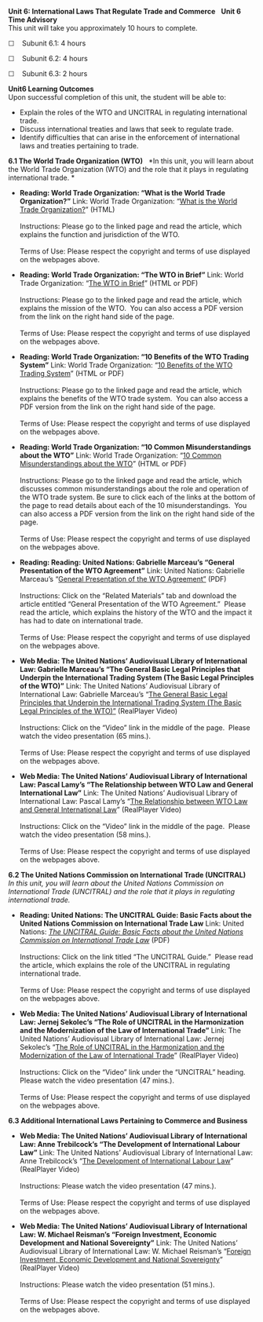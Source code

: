 **Unit 6: International Laws That Regulate Trade and Commerce** <span
id="6"></span>  **Unit 6 Time Advisory**  
This unit will take you approximately 10 hours to complete.   
  
 ☐    Subunit 6.1: 4 hours  
  
 ☐    Subunit 6.2: 4 hours  
  
 ☐    Subunit 6.3: 2 hours 

**Unit6 Learning Outcomes**  
Upon successful completion of this unit, the student will be able to:  
-   Explain the roles of the WTO and UNCITRAL in regulating
    international trade.
-   Discuss international treaties and laws that seek to regulate trade.
-   Identify difficulties that can arise in the enforcement of
    international laws and treaties pertaining to trade.

**6.1 The World Trade Organization (WTO)** <span id="6.1"></span> 
*In this unit, you will learn about the World Trade Organization (WTO)
and the role that it plays in regulating international trade. *

-   **Reading: World Trade Organization: “What is the World Trade
    Organization?”**
    Link: World Trade Organization: “[What is the World Trade
    Organization?](http://www.wto.org/english/thewto_e/whatis_e/tif_e/fact1_e.htm)”
    (HTML)  
        
     Instructions: Please go to the linked page and read the article,
    which explains the function and jurisdiction of the WTO.  
        
     Terms of Use: Please respect the copyright and terms of use
    displayed on the webpages above.

-   **Reading: World Trade Organization: “The WTO in Brief”**
    Link: World Trade Organization: “[The WTO in
    Brief](http://www.wto.org/english/thewto_e/whatis_e/inbrief_e/inbr00_e.htm)”
    (HTML or PDF)  
        
     Instructions: Please go to the linked page and read the article,
    which explains the mission of the WTO.  You can also access a PDF
    version from the link on the right hand side of the page.  
        
     Terms of Use: Please respect the copyright and terms of use
    displayed on the webpages above.

-   **Reading: World Trade Organization: “10 Benefits of the WTO Trading
    System”**
    Link: World Trade Organization: “[10 Benefits of the WTO Trading
    System](http://www.wto.org/english/thewto_e/whatis_e/10ben_e/10b00_e.htm)”
    (HTML or PDF)  
        
     Instructions: Please go to the linked page and read the article,
    which explains the benefits of the WTO trade system.  You can also
    access a PDF version from the link on the right hand side of the
    page.  
        
     Terms of Use: Please respect the copyright and terms of use
    displayed on the webpages above.

-   **Reading: World Trade Organization: “10 Common Misunderstandings
    about the WTO”**
    Link: World Trade Organization: “[10 Common Misunderstandings about
    the
    WTO](http://www.wto.org/english/thewto_e/whatis_e/10mis_e/10m00_e.htm)”
    (HTML or PDF)  
        
     Instructions: Please go to the linked page and read the article,
    which discusses common misunderstandings about the role and
    operation of the WTO trade system. Be sure to click each of the
    links at the bottom of the page to read details about each of the 10
    misunderstandings.  You can also access a PDF version from the link
    on the right hand side of the page.  
        
     Terms of Use: Please respect the copyright and terms of use
    displayed on the webpages above.

-   **Reading: Reading: United Nations: Gabrielle Marceau’s “General
    Presentation of the WTO Agreement”**
    Link: United Nations: Gabrielle Marceau’s “[General Presentation of
    the WTO
    Agreement”](https://web.archive.org/web/20131015135803/http://untreaty.un.org/cod/avl/ls/Marceau_IEL.html)
    (PDF)  
        
     Instructions: Click on the “Related Materials” tab and download the
    article entitled “General Presentation of the WTO Agreement.” 
    Please read the article, which explains the history of the WTO and
    the impact it has had to date on international trade.  
        
     Terms of Use: Please respect the copyright and terms of use
    displayed on the webpages above.

-   **Web Media: The United Nations’ Audiovisual Library of
    International Law: Gabrielle Marceau’s “The General Basic Legal
    Principles that Underpin the International Trading System (The Basic
    Legal Principles of the WTO)”**
    Link: The United Nations’ Audiovisual Library of International Law:
    Gabrielle Marceau’s “[The General Basic Legal Principles that
    Underpin the International Trading System (The Basic Legal
    Principles of the
    WTO)”](http://untreaty.un.org/cod/avl/ls/Marceau_IEL.html)
    (RealPlayer Video)  
        
     Instructions: Click on the “Video” link in the middle of the page. 
    Please watch the video presentation (65 mins.).  
        
     Terms of Use: Please respect the copyright and terms of use
    displayed on the webpages above.

-   **Web Media: The United Nations’ Audiovisual Library of
    International Law: Pascal Lamy’s “The Relationship between WTO Law
    and General International Law”**
    Link: The United Nations’ Audiovisual Library of International Law:
    Pascal Lamy’s “[The Relationship between WTO Law and General
    International
    Law](https://web.archive.org/web/20131015135929/http://untreaty.un.org/cod/avl/ls/Lamy_IEL.html)”
    (RealPlayer Video)  
        
     Instructions: Click on the “Video” link in the middle of the page. 
    Please watch the video presentation (58 mins.).  
        
     Terms of Use: Please respect the copyright and terms of use
    displayed on the webpages above.

**6.2 The United Nations Commission on International Trade (UNCITRAL)**
<span id="6.2"></span> 
*In this unit, you will learn about the United Nations Commission on
International Trade (UNCITRAL) and the role that it plays in regulating
international trade.*

-   **Reading: United Nations: The UNCITRAL Guide: Basic Facts about the
    United Nations Commission on International Trade Law**
    Link: United Nations: *[The UNCITRAL Guide: Basic Facts about the
    United Nations Commission on International Trade
    Law](http://www.uncitral.org/uncitral/en/about_us.html)* (PDF)  
        
     Instructions: Click on the link titled “The UNCITRAL Guide.” 
    Please read the article, which explains the role of the UNCITRAL in
    regulating international trade.  
        
     Terms of Use: Please respect the copyright and terms of use
    displayed on the webpages above.

-   **Web Media: The United Nations’ Audiovisual Library of
    International Law: Jernej Sekolec’s “The Role of UNCITRAL in the
    Harmonization and the Modernization of the Law of International
    Trade”**
    Link: The United Nations’ Audiovisual Library of International Law:
    Jernej Sekolec’s “[The Role of UNCITRAL in the Harmonization and the
    Modernization of the Law of International
    Trade](https://web.archive.org/web/20131015135603/http://untreaty.un.org/cod/avl/ls/Sekolec_IEL.html)”
    (RealPlayer Video)  
        
     Instructions: Click on the “Video” link under the “UNCITRAL”
    heading.  Please watch the video presentation (47 mins.).  
        
     Terms of Use: Please respect the copyright and terms of use
    displayed on the webpages above.

**6.3 Additional International Laws Pertaining to Commerce and
Business** <span id="6.3"></span> 
-   **Web Media: The United Nations’ Audiovisual Library of
    International Law: Anne Trebilcock’s “The Development of
    International Labour Law”**
    Link: The United Nations’ Audiovisual Library of International Law:
    Anne Trebilcock’s “[The Development of International Labour
    Law](https://web.archive.org/web/20131015140055/http://untreaty.un.org/cod/avl/ls/Trebilcock_ILL.html)”
    (RealPlayer Video)  
        
     Instructions: Please watch the video presentation (47 mins.).  
        
     Terms of Use: Please respect the copyright and terms of use
    displayed on the webpages above.

-   **Web Media: The United Nations’ Audiovisual Library of
    International Law: W. Michael Reisman’s “Foreign Investment,
    Economic Development and National Sovereignty”**
    Link: The United Nations’ Audiovisual Library of International Law:
    W. Michael Reisman’s “[Foreign Investment, Economic Development and
    National
    Sovereignty](https://web.archive.org/web/20131015140051/http://untreaty.un.org/cod/avl/ls/Reisman_IEL.html)”
    (RealPlayer Video)  
        
     Instructions: Please watch the video presentation (51 mins.).  
        
     Terms of Use: Please respect the copyright and terms of use
    displayed on the webpages above.


